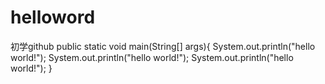 # helloword
初学github
public static void main(String[] args){
        System.out.println("hello world!");
        System.out.println("hello world!");
        System.out.println("hello world!");
    }

